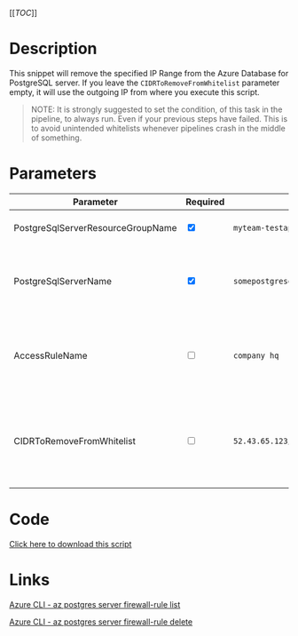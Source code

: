 [[_TOC_]]

# Description
This snippet will remove the specified IP Range from the Azure Database for PostgreSQL server. If you leave the `CIDRToRemoveFromWhitelist` parameter empty, it will use the outgoing IP from where you execute this script.

> NOTE: It is strongly suggested to set the condition, of this task in the pipeline, to always run. Even if your previous steps have failed. This is to avoid unintended whitelists whenever pipelines crash in the middle of something.

# Parameters
| Parameter | Required  | Example Value | Description |
|--|--|--|--|
| PostgreSqlServerResourceGroupName | <input type="checkbox" checked> | `myteam-testapi-$(Release.EnvironmentName)` | The name of the resource group the PostgreSQL Server is in|
| PostgreSqlServerName | <input type="checkbox" checked> | `somepostgresqlserver$(Release.EnvironmentName)` | The name for the PostgreSQL Server resource. It's recommended to use just alphanumerical characters without hyphens etc. |
| AccessRuleName | <input type="checkbox"> | `company hq` | You can delete an accessrule based on it's rulename. If you leave this empty, it will take the `CIDRToRemoveFromWhitelist` to delete the IP address/range. |
| CIDRToRemoveFromWhitelist | <input type="checkbox"> | `52.43.65.123/32` | IP range in [CIDR](https://en.wikipedia.org/wiki/Classless_Inter-Domain_Routing) notation that should be removed from the whitelist. If you leave this value empty, it will use the machine's outbound `/32` ip (the machine where you are running this script from). |

# Code
[Click here to download this script](../../../../src/PostgreSQL/Remove-IP-Whitelist-from-PostgreSQL.ps1)

# Links

[Azure CLI - az postgres server firewall-rule list](https://docs.microsoft.com/en-us/cli/azure/postgres/server/firewall-rule?view=azure-cli-latest#az_postgres_server_firewall_rule_list)

[Azure CLI - az postgres server firewall-rule delete](https://docs.microsoft.com/en-us/cli/azure/postgres/server/firewall-rule?view=azure-cli-latest#az_postgres_server_firewall_rule_delete)